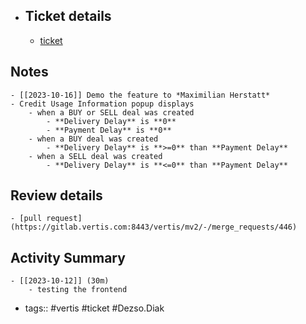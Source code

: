 - ## Ticket details
	- [ticket](https://gitlab.vertis.com:8443/vertis/mv2/-/issues/6994)
## Notes
	- [[2023-10-16]] Demo the feature to *Maximilian Herstatt*
	- Credit Usage Information popup displays
		- when a BUY or SELL deal was created
			- **Delivery Delay** is **0**
			- **Payment Delay** is **0**
		- when a BUY deal was created
			- **Delivery Delay** is **>=0** than **Payment Delay**
		- when a SELL deal was created
			- **Delivery Delay** is **<=0** than **Payment Delay**
## Review details
	- [pull request](https://gitlab.vertis.com:8443/vertis/mv2/-/merge_requests/446)
## Activity Summary
	- [[2023-10-12]] (30m)
		- testing the frontend
- tags:: #vertis #ticket #Dezso.Diak